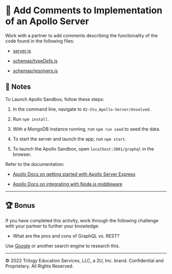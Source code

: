 # 📐 Add Comments to Implementation of an Apollo Server

 Work with a partner to add comments describing the functionality of the code found in the following files:

   * [server.js](./Unsolved/server.js)

   * [schemas/typeDefs.js](./Unsolved/schemas/typeDefs.js)

   * [schemas/resolvers.js](./Unsolved/schemas/resolvers.js)

 ## 📝 Notes

 To Launch Apollo Sandbox, follow these steps:

  1. In the command line, navigate to `02-Stu_Apollo-Server/Unsolved`.

  2. Run `npm install`.

  3. With a MongoDB instance running, run `npm run seed` to seed the data.

  4. To start the server and launch the app, run `npm start`.

  5. To launch the Apollo Sandbox, open `localhost:3001/graphql` in the browser.

Refer to the documentation: 

  * [Apollo Docs on getting started with Apollo Server Express](https://www.apollographql.com/docs/apollo-server/integrations/middleware/#apollo-server-express)

  * [Apollo Docs on integrating with Node.js middleware](https://www.apollographql.com/docs/apollo-server/integrations/middleware/)

---

## 🏆 Bonus

If you have completed this activity, work through the following challenge with your partner to further your knowledge:

* What are the pros and cons of GraphQL vs. REST? 
<!-- GraphQL stability are less error prone, automatic validation and type checking and Rest are better choice for complex queries. -->

Use [Google](https://www.google.com) or another search engine to research this.

---
© 2022 Trilogy Education Services, LLC, a 2U, Inc. brand. Confidential and Proprietary. All Rights Reserved.
